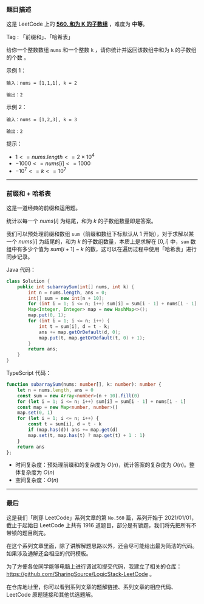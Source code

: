 ### 题目描述

这是 LeetCode 上的 **[560. 和为 K 的子数组](https://leetcode.cn/problems/subarray-sum-equals-k/solution/by-ac_oier-pttu/)** ，难度为 **中等**。

Tag : 「前缀和」、「哈希表」



给你一个整数数组 `nums` 和一个整数 `k` ，请你统计并返回该数组中和为 `k` 的子数组的个数 。

示例 1：
```
输入：nums = [1,1,1], k = 2

输出：2
```
示例 2：
```
输入：nums = [1,2,3], k = 3

输出：2
```

提示：
* $1 <= nums.length <= 2 \times 10^4$
* $-1000 <= nums[i] <= 1000$
* $-10^7 <= k <= 10^7$

---

### 前缀和 + 哈希表

这是一道经典的前缀和运用题。

统计以每一个 $nums[i]$ 为结尾，和为 $k$ 的子数组数量即是答案。

我们可以预处理前缀和数组 `sum`（前缀和数组下标默认从 $1$ 开始），对于求解以某一个 $nums[i]$ 为结尾的，和为 $k$ 的子数组数量，本质上是求解在 $[0, i]$ 中，`sum` 数组中有多少个值为 $sum[i + 1] - k$ 的数，这可以在遍历过程中使用「哈希表」进行同步记录。

Java 代码：
```Java
class Solution {
    public int subarraySum(int[] nums, int k) {
        int n = nums.length, ans = 0;
        int[] sum = new int[n + 10];
        for (int i = 1; i <= n; i++) sum[i] = sum[i - 1] + nums[i - 1];
        Map<Integer, Integer> map = new HashMap<>();
        map.put(0, 1);
        for (int i = 1; i <= n; i++) {
            int t = sum[i], d = t - k;
            ans += map.getOrDefault(d, 0);
            map.put(t, map.getOrDefault(t, 0) + 1);
        }
        return ans;
    }
}
```
TypeScript 代码：
```TypeScript
function subarraySum(nums: number[], k: number): number {
    let n = nums.length, ans = 0
    const sum = new Array<number>(n + 10).fill(0)
    for (let i = 1; i <= n; i++) sum[i] = sum[i - 1] + nums[i - 1]
    const map = new Map<number, number>()
    map.set(0, 1)
    for (let i = 1; i <= n; i++) {
        const t = sum[i], d = t - k
        if (map.has(d)) ans += map.get(d)
        map.set(t, map.has(t) ? map.get(t) + 1 : 1)
    }
    return ans
};
```
* 时间复杂度：预处理前缀和的复杂度为 $O(n)$，统计答案的复杂度为 $O(n)$。整体复杂度为 $O(n)$
* 空间复杂度：$O(n)$

---

### 最后

这是我们「刷穿 LeetCode」系列文章的第 `No.560` 篇，系列开始于 2021/01/01，截止于起始日 LeetCode 上共有 1916 道题目，部分是有锁题，我们将先把所有不带锁的题目刷完。

在这个系列文章里面，除了讲解解题思路以外，还会尽可能给出最为简洁的代码。如果涉及通解还会相应的代码模板。

为了方便各位同学能够电脑上进行调试和提交代码，我建立了相关的仓库：https://github.com/SharingSource/LogicStack-LeetCode 。

在仓库地址里，你可以看到系列文章的题解链接、系列文章的相应代码、LeetCode 原题链接和其他优选题解。

